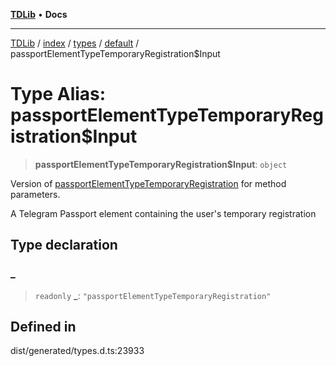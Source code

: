 [**TDLib**](../../../../../../README.md) • **Docs**

***

[TDLib](../../../../../../modules.md) / [index](../../../../../README.md) / [types](../../../README.md) / [default](../README.md) / passportElementTypeTemporaryRegistration$Input

# Type Alias: passportElementTypeTemporaryRegistration$Input

> **passportElementTypeTemporaryRegistration$Input**: `object`

Version of [passportElementTypeTemporaryRegistration](passportElementTypeTemporaryRegistration.md) for method parameters.

A Telegram Passport element containing the user's temporary registration

## Type declaration

### \_

> `readonly` **\_**: `"passportElementTypeTemporaryRegistration"`

## Defined in

dist/generated/types.d.ts:23933
